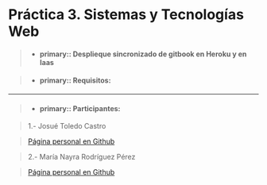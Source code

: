 # Práctica 3. Sistemas y Tecnologías Web

>- #### primary:: Desplieque sincronizado de gitbook en Heroku y en Iaas


>- #### primary:: Requisitos:



<hr />

>- #### primary:: Participantes:

> 1.- Josué Toledo Castro

> [Página personal en Github](https://github.com/JosueTC94)


> 2.- María Nayra Rodríguez Pérez

> [Página personal en Github](https://github.com/alu0100406122)